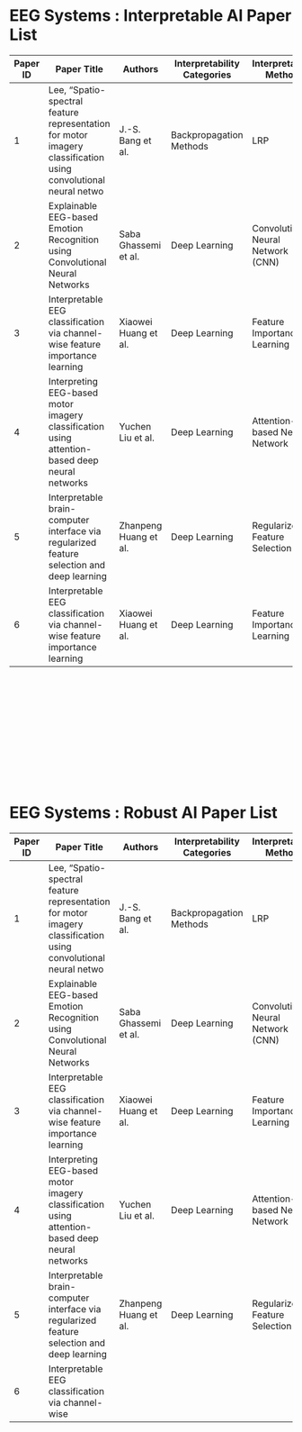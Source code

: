 # EEG Systems : Interpretable AI Paper List

| Paper ID | Paper Title | Authors | Interpretability Categories | Interpretability Methods | Coverage | Code |
| --- | --- | --- | --- | --- | --- | --- |
| 1 | Lee, “Spatio-spectral feature representation for motor imagery classification using convolutional neural netwo | J.-S. Bang et al. | Backpropagation Methods | LRP | Attribution | / |
| 2 | Explainable EEG-based Emotion Recognition using Convolutional Neural Networks | Saba Ghassemi et al. | Deep Learning | Convolutional Neural Network (CNN) |  |  |
| 3 | Interpretable EEG classification via channel-wise feature importance learning | Xiaowei Huang et al. | Deep Learning | Feature Importance Learning |  | https://github.com/hxw720/FCI-EEG |
| 4 | Interpreting EEG-based motor imagery classification using attention-based deep neural networks | Yuchen Liu et al. | Deep Learning | Attention-based Neural Network |  | https://github.com/yuchenliu15/Attention-based-Deep-Neural-Network-for-EEG-based-Motor-Imagery-Classification |
| 5 | Interpretable brain-computer interface via regularized feature selection and deep learning | Zhanpeng Huang et al. | Deep Learning | Regularized Feature Selection |  | https://github.com/zhppku/BCI-Deep-Learning |
| 6 | Interpretable EEG classification via channel-wise feature importance learning | Xiaowei Huang et al. | Deep Learning | Feature Importance Learning |  |  |



<br> <br> <br> <br> <br> <br> <br> <br> <br> <br> <br>



# EEG Systems : Robust AI Paper List

| Paper ID | Paper Title | Authors | Interpretability Categories | Interpretability Methods | Coverage | Code |
| --- | --- | --- | --- | --- | --- | --- |
| 1 | Lee, “Spatio-spectral feature representation for motor imagery classification using convolutional neural netwo | J.-S. Bang et al. | Backpropagation Methods | LRP | Attribution | / |
| 2 | Explainable EEG-based Emotion Recognition using Convolutional Neural Networks | Saba Ghassemi et al. | Deep Learning | Convolutional Neural Network (CNN) | https://github.com/sabaghassemi/EEG-Emotion-Recognition | https://github.com/sabaghassemi/EEG-Emotion-Recognition |
| 3 | Interpretable EEG classification via channel-wise feature importance learning | Xiaowei Huang et al. | Deep Learning | Feature Importance Learning |  | https://github.com/hxw720/FCI-EEG |
| 4 | Interpreting EEG-based motor imagery classification using attention-based deep neural networks | Yuchen Liu et al. | Deep Learning | Attention-based Neural Network |  | https://github.com/yuchenliu15/Attention-based-Deep-Neural-Network-for-EEG-based-Motor-Imagery-Classification |
| 5 | Interpretable brain-computer interface via regularized feature selection and deep learning | Zhanpeng Huang et al. | Deep Learning | Regularized Feature Selection |  | https://github.com/zhppku/BCI-Deep-Learning |
| 6 | Interpretable EEG classification via channel-wise
